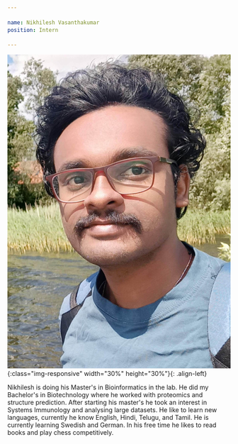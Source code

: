 ```yaml
---

name: Nikhilesh Vasanthakumar
position: Intern

---
```


![image-left](../assets/images/Nikhilesh.jpg){:class="img-responsive" width="30%" height="30%"}{: .align-left}

<p>Nikhilesh is doing his Master's in Bioinformatics in the lab. He did my Bachelor's in Biotechnology where he worked with proteomics and structure prediction. After starting his master's he took an interest in Systems Immunology and analysing large datasets. He like to learn new languages, currently he know English, Hindi, Telugu, and Tamil. He is currently learning Swedish and German. In his free time he likes to read books and play chess competitively.</p>
